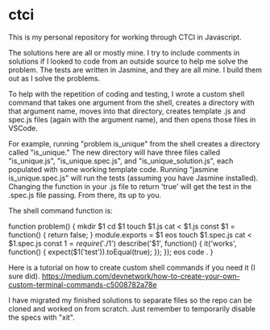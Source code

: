 # ctci

This is my personal repository for working through CTCI in Javascript.

The solutions here are all or mostly mine. I try to include comments in solutions if I looked to code from an outside source to help me solve the problem. The tests are written in Jasmine, and they are all mine. I build them out as I solve the problems.

To help with the repetition of coding and testing, I wrote a custom shell command that takes one argument from the shell, creates a directory with that argument name, moves into that directory, creates template .js and spec.js files (again with the argument name), and then opens those files in VSCode.

For example, running "problem is_unique" from the shell creates a directory called "is_unique." The new directory will have three files called "is_unique.js", "is_unique.spec.js", and "is_unique_solution.js", each populated with some working template code. Running "jasmine is_unique.spec.js" will run the tests (assuming you have Jasmine installed). Changing the function in your .js file to return 'true' will get the test in the .spec.js file passing. From there, its up to you.

The shell command function is:

function problem() {
mkdir $1
cd $1
touch $1.js
cat <<eos > $1.js
const $1 = function() {
return false;
}
module.exports = $1
eos
touch $1.spec.js
cat <<eos > $1.spec.js
const $1 = require('./$1')
describe('$1', function() {
it('works', function() {
expect($1('test')).toEqual(true);
});
});
eos
code .
}

Here is a tutorial on how to create custom shell commands if you need it (I sure did). https://medium.com/devnetwork/how-to-create-your-own-custom-terminal-commands-c5008782a78e

I have migrated my finished solutions to separate files so the repo can be cloned and worked on from scratch. Just remember to temporarily disable the specs with "xit".
